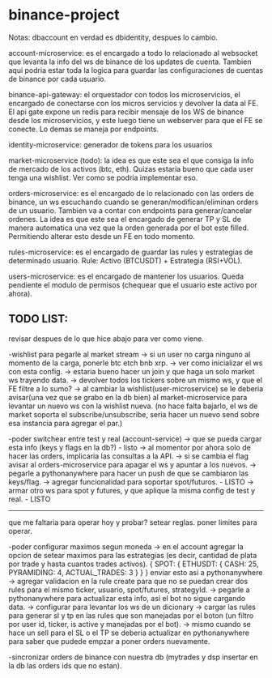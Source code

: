 # binance-project
 Notas:
dbaccount en verdad es dbidentity, despues lo cambio.

account-microservice:
  es el encargado a todo lo relacionado al websocket que levanta
  la info del ws de binance de los updates de cuenta. Tambien aqui podria estar toda la logica para guardar las configuraciones de cuentas de binance por cada usuario.

binance-api-gateway:
  el orquestador con todos los microservicios, el encargado de conectarse con los micros servicios y devolver la data al FE.
  El api gate expone un redis para recibir mensaje de los WS de binance desde los microservicios, y este luego tiene un webserver para que el FE se conecte. Lo demas se maneja por endpoints.

identity-microservice:
  generador de tokens para los usuarios

market-microservice (todo):
  la idea es que este sea el que consiga la info de mercado de los activos (btc, eth). Quizas estaria bueno que cada user tenga una wishlist. Ver como se podria implementar eso.

orders-microservice:
  es el encargado de lo relacionado con las orders de binance, un ws escuchando cuando se generan/modifican/eliminan orders de un usuario. Tambien va a contar con endpoints para generar/cancelar ordenes. La idea es que este sea el encargado de generar TP y SL de manera automatica una vez que la orden generada por el bot este filled. Permitiendo alterar esto desde un FE en todo momento.

rules-microservice:
  es el encargado de guardar las rules y estrategias de determinado usuario. Rule: Activo (BTCUSDT) + Estrategia (RSI+VOL).

users-microservice:
  es el encargado de mantener los usuarios. Queda pendiente el modulo de permisos (chequear que el usuario este activo por ahora).


TODO LIST:
------------------------------------------------------------------------------------------------------------
revisar despues de lo que hice abajo para ver como viene.


-wishlist para pegarle al market stream
  -> si un user no carga ninguno al momento de la carga, ponerle btc etch bnb xrp.
  -> ver como inicializar el ws con esta config.
  -> estaria bueno hacer un join y que haga un solo market ws trayendo data.
  -> devolver todos los tickers sobre un mismo ws, y que el FE filtre a lo sumo?
  -> al cambiar la wishlist(user-microservice) se le deberia avisar(una vez que se grabo en la db bien) al market-microservice para levantar un nuevo ws con la wishlist nueva. (no hace falta bajarlo, el ws de market soporta el subscribe/unsubscribe, seria hacer un nuevo send sobre esa instancia para agregar el par.)

-poder switchear entre test y real (account-service)
  -> que se pueda cargar esta info (keys y flags en la db?) - listo
  -> al momentor por ahora solo de hacer las orders, implicaria las consultas a la API.
  -> si se cambia el flag avisar al orders-microservice para apagar el ws y apuntar a los nuevos.
  -> pegarle a pythonanywhere para hacer un push de que se cambiaron las keys/flag.
  -> agregar funcionalidad para soportar spot/futuros. - LISTO
  -> armar otro ws para spot y futures, y que aplique la misma config de test y real. - LISTO


------------------------------------------------------------------------------------------------------------

que me faltaria para operar hoy y probar?
setear reglas.
poner limites para operar.


-poder configurar maximos segun moneda
  -> en el account agregar la opcion de setear maximos para las estrategias (es decir, cantidad de plata por trade y hasta cuantos trades activos).
    {
      SPOT: {
        ETHUSDT: {
          CASH: 25,
          PYRAMIDING: 4,
          ACTUAL_TRADES: 3
        }
      }
    } enviar esto asi a pythonanywhere
  -> agregar validacion en la rule create para que no se puedan crear dos rules para el mismo ticker, usuario, spot/futures, strategyId.
  -> pegarle a pythonanywhere para actualizar esta info, asi el bot no sigue cargando data.
  -> configurar para levantar los ws de un dicionary
  -> cargar las rules para generar sl y tp en las rules que son manejadas por el boton (un filtro por user id, ticker, is active y manejadas por el bot).
  -> mismo cuando se hace un sell para el SL o el TP se deberia actualizar en pythonanywhere para saber que pudede empzar a poner orders nuevamente.


-sincronizar orders de binance con nuestra db (mytrades y dsp insertar en la db las orders ids que no estan).